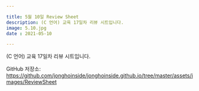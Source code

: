```yaml
---

title: 5월 10일 Review Sheet
description: (C 언어) 교육 17일차 리뷰 시트입니다.
image: 5.10.jpg
date : 2021-05-10

---
```


(C 언어) 교육 17일차 리뷰 시트입니다.

GitHub 저장소: <https://github.com/jonghoinside/jonghoinside.github.io/tree/master/assets/images/ReviewSheet>

